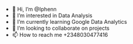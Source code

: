 - 👋 Hi, I’m @Iphenn
- 👀 I’m interested in Data Analysis
- 🌱 I’m currently learning Google Data Analytics
- 💞️ I’m looking to collaborate on projects
- 📫 How to reach me +2348030477416

<!---
Iphenn/Iphenn is a ✨ special ✨ repository because its `README.md` (this file) appears on your GitHub profile.
You can click the Preview link to take a look at your changes.
--->
